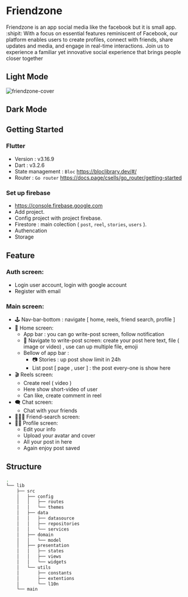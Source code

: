 # Friendzone

Friendzone is an app social media like the facebook but it is small app. :shipit:
With a focus on essential features reminiscent of Facebook, our platform enables users to create profiles, connect with friends, share updates and media, and engage in real-time interactions.  Join us to experience a familiar yet innovative social experience that brings people closer together


## Light Mode 
![friendzone-cover](https://github.com/anhhieu21/friendzone/assets/90468680/c811e516-a115-4813-80b5-91be1b0f8447)

## Dark Mode

## Getting Started
### Flutter
- Version : v3.16.9
- Dart : v3.2.6
- State management :
  `Bloc` https://bloclibrary.dev/#/
- Router :
  `Go router` https://docs.page/csells/go_router/getting-started
### Set up firebase
- https://console.firebase.google.com
- Add project.
- Config project with project firebase.
- Firestore :
  main colection ( `post`, `reel`, `stories`, `users` ).
- Authencation
- Storage
## Feature
### Auth screen:
  - Login user account, login with google account
  - Register with email
### Main screen:
  - :joystick: Nav-bar-bottom : navigate [ home, reels, friend search, profile ] 
  - :newspaper: Home screen:
      - App bar : you can go write-post screen, follow notification
      - :memo: Navigate to write-post screen: create your post here text, file ( image or video) , use can up multiple file, emoji
      - Bellow of app bar :
          - :camera: Stories : up post show limit in 24h
          - List post [ page , user ] : the post every-one is show here
  - :clapper: Reels screen:
      - Create reel ( video )
      - Here show short-video of user
      - Can like, create comment in reel
  - :left_speech_bubble: Chat screen:
      - Chat with your friends
  - :people_holding_hands: Friend-search screen:
  - :mechanic: Profile screen:
      - Edit your info
      - Upload your avatar and cover
      - All your post in here
      - Again enjoy post saved
## Structure
```bash
.
└── lib
    ├── src
    │   ├── config
    │   │   ├── routes
    │   │   └── themes
    │   ├── data
    │   │   ├── datasource
    │   │   ├── repositories
    │   │   └── services
    │   ├── domain
    │   │   └── model
    │   ├── presentation
    │   │   ├── states
    │   │   ├── views
    │   │   └── widgets
    │   └── utils
    │       ├── constants
    │       ├── extentions
    │       └── l10n
    └── main
